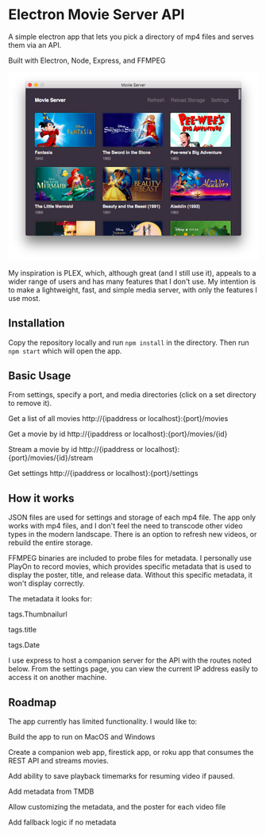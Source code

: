 # Electron Movie Server API
A simple electron app that lets you pick a directory of mp4 files and serves them via an API.

Built with Electron, Node, Express, and FFMPEG

![Movie Server Screenshot](https://raw.githubusercontent.com/iamjohnmills/electron-movie-server/master/screenshot.png)

My inspiration is PLEX, which, although great (and I still use it), appeals to a wider range of users and has many features that I don't use. My intention is to make a lightweight, fast, and simple media server, with only the features I use most.

## Installation
Copy the repository locally and run ```npm install``` in the directory. Then run ```npm start``` which will open the app.

## Basic Usage
From settings, specify a port, and media directories (click on a set directory to remove it).

Get a list of all movies
http://{ipaddress or localhost}:{port}/movies

Get a movie by id
http://{ipaddress or localhost}:{port}/movies/{id}

Stream a movie by id
http://{ipaddress or localhost}:{port}/movies/{id}/stream

Get settings
http://{ipaddress or localhost}:{port}/settings

## How it works
JSON files are used for settings and storage of each mp4 file. The app only works with mp4 files, and I don't feel the need to transcode other video types in the modern landscape. There is an option to refresh new videos, or rebuild the entire storage.

FFMPEG binaries are included to probe files for metadata. I personally use PlayOn to record movies, which provides specific metadata that is used to display the poster, title, and release data. Without this specific metadata, it won't display correctly.

The metadata it looks for:

tags.Thumbnailurl

tags.title

tags.Date

I use express to host a companion server for the API with the routes noted below. From the settings page, you can view the current IP address easily to access it on another machine.

## Roadmap
The app currently has limited functionality. I would like to:

Build the app to run on MacOS and Windows

Create a companion web app, firestick app, or roku app that consumes the REST API and streams movies.

Add ability to save playback timemarks for resuming video if paused.

Add metadata from TMDB

Allow customizing the metadata, and the poster for each video file

Add fallback logic if no metadata
